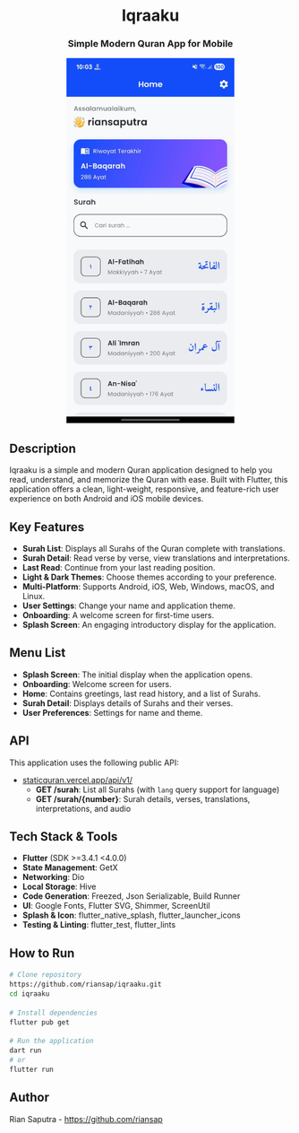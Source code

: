 <div align="center">

# Iqraaku

### Simple Modern Quran App for Mobile

<a href="https://youtube.com/shorts/m75agrkk4nc" target="_blank">
  <Img src="lib/assets/images/home.jpeg" width="300" alt="Home"/>
</a>

</div>

## Description

Iqraaku is a simple and modern Quran application designed to help you read, understand, and memorize the Quran with ease. Built with Flutter, this application offers a clean, light-weight, responsive, and feature-rich user experience on both Android and iOS mobile devices.

## Key Features

- **Surah List**: Displays all Surahs of the Quran complete with translations.
- **Surah Detail**: Read verse by verse, view translations and interpretations.
- **Last Read**: Continue from your last reading position.
- **Light & Dark Themes**: Choose themes according to your preference.
- **Multi-Platform**: Supports Android, iOS, Web, Windows, macOS, and Linux.
- **User Settings**: Change your name and application theme.
- **Onboarding**: A welcome screen for first-time users.
- **Splash Screen**: An engaging introductory display for the application.

## Menu List

- **Splash Screen**: The initial display when the application opens.
- **Onboarding**: Welcome screen for users.
- **Home**: Contains greetings, last read history, and a list of Surahs.
- **Surah Detail**: Displays details of Surahs and their verses.
- **User Preferences**: Settings for name and theme.

## API

This application uses the following public API:

- [staticquran.vercel.app/api/v1/](https://staticquran.vercel.app/api/v1/)
  - **GET /surah**: List all Surahs (with `lang` query support for language)
  - **GET /surah/{number}**: Surah details, verses, translations, interpretations, and audio

## Tech Stack & Tools

- **Flutter** (SDK >=3.4.1 <4.0.0)
- **State Management**: GetX
- **Networking**: Dio
- **Local Storage**: Hive
- **Code Generation**: Freezed, Json Serializable, Build Runner
- **UI**: Google Fonts, Flutter SVG, Shimmer, ScreenUtil
- **Splash & Icon**: flutter_native_splash, flutter_launcher_icons
- **Testing & Linting**: flutter_test, flutter_lints

## How to Run

```bash
# Clone repository
https://github.com/riansap/iqraaku.git
cd iqraaku

# Install dependencies
flutter pub get

# Run the application
dart run
# or
flutter run
```

## Author

Rian Saputra - https://github.com/riansap
